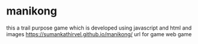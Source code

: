 # manikong
this a trail purpose game which is developed using javascript and html and images 
https://sumankathirvel.github.io/manikong/ url for game 
web game 
